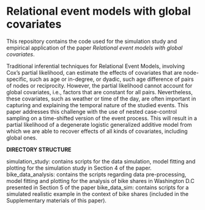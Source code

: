 # Relational event models with global covariates

This repository contains the code used for the simulation study and empirical application of the paper 
_Relational event models with global covariates_.

Traditional inferential techniques for Relational Event Models,
involving Cox’s partial likelihood, can estimate the effects of covariates that are
node-specific, such as age or in-degree, or dyadic, such age difference of pairs of
nodes or reciprocity. However, the partial likelihood cannot account for global
covariates, i.e., factors that are constant for all pairs. Nevertheless,
these covariates, such as weather or time of the day, are often important in capturing and explaining the temporal nature of the studied events. This paper
addresses this challenge with the use of nested case-control sampling on a time-shifted version of the event process. This will result in a partial likelihood of a
degenerate logistic generalized additive model from which we are able to recover
effects of all kinds of covariates, including global ones.

__DIRECTORY STRUCTURE__

simulation_study: contains scripts for the data simulation, model fitting and plotting for the simulation study in Section 4 of the paper. 
bike_data_analysis: contains the scripts regarding data pre-processing, model fitting and plotting for the analysis of bike shares in Washington D.C presented in Section 5 of the paper
bike_data_sim: contains scripts for a simulated realistic example in the context of bike shares (included in the Supplementary materials of this paper).

